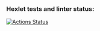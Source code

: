### Hexlet tests and linter status:
[![Actions Status](https://github.com/domospb/frontend-project-44/actions/workflows/hexlet-check.yml/badge.svg)](https://github.com/domospb/frontend-project-44/actions)
